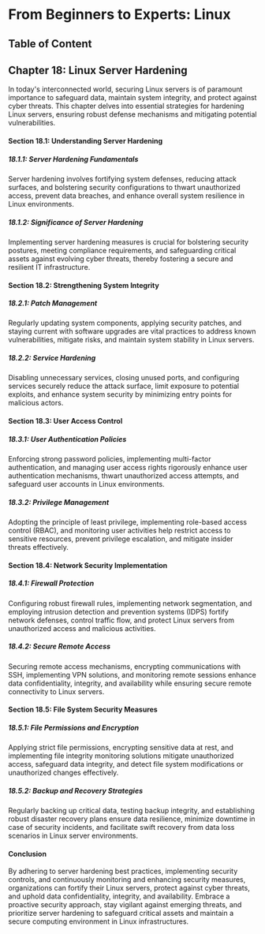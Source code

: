 # From Beginners to Experts: Linux
## Table of Content
## Chapter 18: Linux Server Hardening

In today's interconnected world, securing Linux servers is of paramount importance to safeguard data, maintain system integrity, and protect against cyber threats. This chapter delves into essential strategies for hardening Linux servers, ensuring robust defense mechanisms and mitigating potential vulnerabilities.

#### Section 18.1: Understanding Server Hardening

##### 18.1.1: Server Hardening Fundamentals

Server hardening involves fortifying system defenses, reducing attack surfaces, and bolstering security configurations to thwart unauthorized access, prevent data breaches, and enhance overall system resilience in Linux environments.

##### 18.1.2: Significance of Server Hardening

Implementing server hardening measures is crucial for bolstering security postures, meeting compliance requirements, and safeguarding critical assets against evolving cyber threats, thereby fostering a secure and resilient IT infrastructure.

#### Section 18.2: Strengthening System Integrity

##### 18.2.1: Patch Management

Regularly updating system components, applying security patches, and staying current with software upgrades are vital practices to address known vulnerabilities, mitigate risks, and maintain system stability in Linux servers.

##### 18.2.2: Service Hardening

Disabling unnecessary services, closing unused ports, and configuring services securely reduce the attack surface, limit exposure to potential exploits, and enhance system security by minimizing entry points for malicious actors.

#### Section 18.3: User Access Control

##### 18.3.1: User Authentication Policies

Enforcing strong password policies, implementing multi-factor authentication, and managing user access rights rigorously enhance user authentication mechanisms, thwart unauthorized access attempts, and safeguard user accounts in Linux environments.

##### 18.3.2: Privilege Management

Adopting the principle of least privilege, implementing role-based access control (RBAC), and monitoring user activities help restrict access to sensitive resources, prevent privilege escalation, and mitigate insider threats effectively.

#### Section 18.4: Network Security Implementation

##### 18.4.1: Firewall Protection

Configuring robust firewall rules, implementing network segmentation, and employing intrusion detection and prevention systems (IDPS) fortify network defenses, control traffic flow, and protect Linux servers from unauthorized access and malicious activities.

##### 18.4.2: Secure Remote Access

Securing remote access mechanisms, encrypting communications with SSH, implementing VPN solutions, and monitoring remote sessions enhance data confidentiality, integrity, and availability while ensuring secure remote connectivity to Linux servers.

#### Section 18.5: File System Security Measures

##### 18.5.1: File Permissions and Encryption

Applying strict file permissions, encrypting sensitive data at rest, and implementing file integrity monitoring solutions mitigate unauthorized access, safeguard data integrity, and detect file system modifications or unauthorized changes effectively.

##### 18.5.2: Backup and Recovery Strategies

Regularly backing up critical data, testing backup integrity, and establishing robust disaster recovery plans ensure data resilience, minimize downtime in case of security incidents, and facilitate swift recovery from data loss scenarios in Linux server environments.

#### Conclusion

By adhering to server hardening best practices, implementing security controls, and continuously monitoring and enhancing security measures, organizations can fortify their Linux servers, protect against cyber threats, and uphold data confidentiality, integrity, and availability. Embrace a proactive security approach, stay vigilant against emerging threats, and prioritize server hardening to safeguard critical assets and maintain a secure computing environment in Linux infrastructures.
